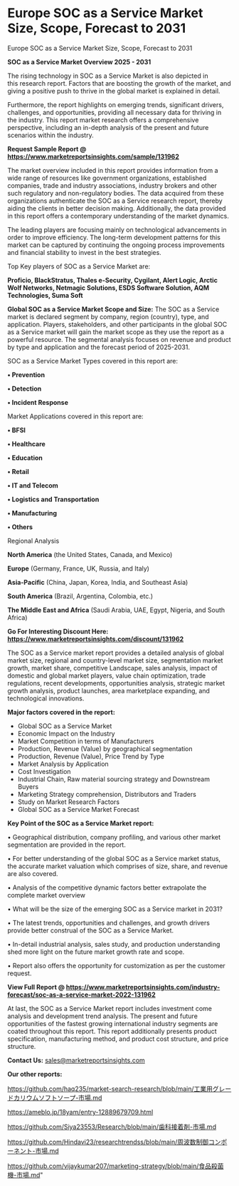 # Europe SOC as a Service Market Size, Scope, Forecast to 2031
Europe SOC as a Service Market Size, Scope, Forecast to 2031

<Strong> SOC as a Service Market Overview 2025 - 2031</strong>

The rising technology in SOC as a Service Market is also depicted in this research report. Factors that are boosting the growth of the market, and giving a positive push to thrive in the global market is explained in detail.

Furthermore, the report highlights on emerging trends, significant drivers, challenges, and opportunities, providing all necessary data for thriving in the industry. This report market research offers a comprehensive perspective, including an in-depth analysis of the present and future scenarios within the industry.

<strong>Request Sample Report @ <a href=https://www.marketreportsinsights.com/sample/131962>https://www.marketreportsinsights.com/sample/131962</a></strong>

The market overview included in this report provides information from a wide range of resources like government organizations, established companies, trade and industry associations, industry brokers and other such regulatory and non-regulatory bodies. The data acquired from these organizations authenticate the SOC as a Service research report, thereby aiding the clients in better decision making. Additionally, the data provided in this report offers a contemporary understanding of the market dynamics.

The leading players are focusing mainly on technological advancements in order to improve efficiency. The long-term development patterns for this market can be captured by continuing the ongoing process improvements and financial stability to invest in the best strategies.

Top Key players of SOC as a Service Market are:

<strong>Proficio, BlackStratus, Thales e-Security, Cygilant, Alert Logic, Arctic Wolf Networks, Netmagic Solutions, ESDS Software Solution, AQM Technologies, Suma Soft</strong>

<strong><b>Global SOC as a Service Market Scope and Size:</b></strong>
The SOC as a Service market is declared segment by company, region (country), type, and application. Players, stakeholders, and other participants in the global SOC as a Service market will gain the market scope as they use the report as a powerful resource. The segmental analysis focuses on revenue and product by type and application and the forecast period of 2025-2031.

SOC as a Service Market Types covered in this report are:

<strong>• Prevention

• Detection

• Incident Response</strong>

Market Applications covered in this report are:

<strong>• BFSI

• Healthcare

• Education

• Retail

• IT and Telecom

• Logistics and Transportation

• Manufacturing

• Others</strong> 

Regional Analysis

<strong>North America</strong> (the United States, Canada, and Mexico)

<strong>Europe</strong> (Germany, France, UK, Russia, and Italy)

<strong>Asia-Pacific</strong> (China, Japan, Korea, India, and Southeast Asia)

<strong>South America</strong> (Brazil, Argentina, Colombia, etc.)

<strong>The Middle East and Africa</strong> (Saudi Arabia, UAE, Egypt, Nigeria, and South Africa)

<strong>Go For Interesting Discount Here: <a href=https://www.marketreportsinsights.com/discount/131962>https://www.marketreportsinsights.com/discount/131962</a></strong>

The SOC as a Service market report provides a detailed analysis of global market size, regional and country-level market size, segmentation market growth, market share, competitive Landscape, sales analysis, impact of domestic and global market players, value chain optimization, trade regulations, recent developments, opportunities analysis, strategic market growth analysis, product launches, area marketplace expanding, and technological innovations.

<strong><b>Major factors covered in the report:</b></strong>
<ul>
  <li>Global SOC as a Service Market </li>
  <li>Economic Impact on the Industry</li>
  <li>Market Competition in terms of Manufacturers</li>
  <li>Production, Revenue (Value) by geographical segmentation</li>
  <li>Production, Revenue (Value), Price Trend by Type</li>
  <li>Market Analysis by Application</li>
  <li>Cost Investigation</li>
  <li>Industrial Chain, Raw material sourcing strategy and Downstream Buyers</li>
  <li>Marketing Strategy comprehension, Distributors and Traders</li>
  <li>Study on Market Research Factors</li>
  <li>Global SOC as a Service Market Forecast</li>
</ul>

<strong><b>Key Point of the SOC as a Service Market report:</b></strong>

• Geographical distribution, company profiling, and various other market segmentation are provided in the report.

• For better understanding of the global SOC as a Service market status, the accurate market valuation which comprises of size, share, and revenue are also covered.

• Analysis of the competitive dynamic factors better extrapolate the complete market overview

• What will be the size of the emerging SOC as a Service market in 2031?

• The latest trends, opportunities and challenges, and growth drivers provide better construal of the SOC as a Service Market.

• In-detail industrial analysis, sales study, and production understanding shed more light on the future market growth rate and scope.

• Report also offers the opportunity for customization as per the customer request.

<strong><b>View Full Report @ <a href=https://www.marketreportsinsights.com/industry-forecast/soc-as-a-service-market-2022-131962>https://www.marketreportsinsights.com/industry-forecast/soc-as-a-service-market-2022-131962</a></b></strong>


At last, the SOC as a Service Market report includes investment come analysis and development trend analysis. The present and future opportunities of the fastest growing international industry segments are coated throughout this report. This report additionally presents product specification, manufacturing method, and product cost structure, and price structure.

<strong>Contact Us:</strong>
sales@marketreportsinsights.com

<strong>Our other reports:</strong>

<a href=https://github.com/haq235/market-search-research/blob/main/工業用グレードカリウムソフトソープ-市場.md>https://github.com/haq235/market-search-research/blob/main/工業用グレードカリウムソフトソープ-市場.md</a>

<a href=https://ameblo.jp/18yam/entry-12889679709.html>https://ameblo.jp/18yam/entry-12889679709.html</a>

<a href=https://github.com/Siya23553/Research/blob/main/歯科接着剤-市場.md>https://github.com/Siya23553/Research/blob/main/歯科接着剤-市場.md</a>

<a href=https://github.com/Hindavi23/researchtrendss/blob/main/周波数制御コンポーネント-市場.md>https://github.com/Hindavi23/researchtrendss/blob/main/周波数制御コンポーネント-市場.md</a>

<a href=https://github.com/vijaykumar207/marketing-strategy/blob/main/食品殺菌機-市場.md>https://github.com/vijaykumar207/marketing-strategy/blob/main/食品殺菌機-市場.md</a>"
